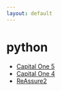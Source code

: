 ```yaml
---
layout: default
---
```

# python
* [Capital One 5](/assignments/Capital%20One%205.html)
* [Capital One 4](/assignments/Capital%20One%204.html)
* [ReAssure2](/assignments/ReAssure2.html)

